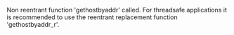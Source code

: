 Non reentrant function 'gethostbyaddr' called. For threadsafe applications it is recommended to use the reentrant replacement function 'gethostbyaddr_r'.